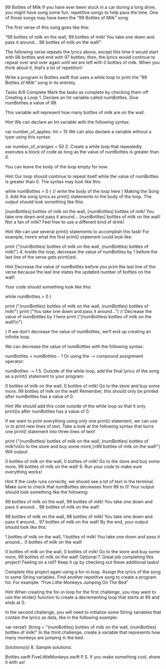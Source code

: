 99 Bottles of Milk
If you have ever been stuck in a car during a long drive, you might have sung some fun, repetitive songs to help pass the time. One of those songs may have been the “99 Bottles of Milk” song.

The first verse of this song goes like this:

“99 bottles of milk on the wall, 99 bottles of milk!
You take one down and pass it around…
98 bottles of milk on the wall!”

The following verse repeats the lyrics above, except this time it would start with 98 bottles and end with 97 bottles; then, the lyrics would continue to repeat over and over again until we are left with 0 bottles of milk. When you think about it, that’s a lot of repetition!

Write a program in Bottles.swift that uses a while loop to print the “99 Bottles of Milk” song in its entirety.

Tasks
8/8 Complete
Mark the tasks as complete by checking them off
Creating a Loop
1.
Declare an Int variable called numBottles. Give numBottles a value of 99.

This variable will represent how many bottles of milk are on the wall.


Hint
We can declare an Int variable with the following syntax:

var number_of_apples: Int = 15
We can also declare a variable without a type using this syntax:

var number_of_oranges = 50
2.
Create a while loop that repeatedly executes a block of code as long as the value of numBottles is greater than 0.

You can leave the body of the loop empty for now.


Hint
Our loop should continue to repeat itself while the value of numBottles is greater than 0. The syntax may look like this:

while numBottles > 0 {
  // write the body of the loop here
}
Making the Song
3.
Add the song lyrics as print() statements to the body of the loop. The output should look something like this:

[numBottles] bottles of milk on the wall, [numBottles] bottles of milk!
You take one down and pass it around…
[numBottles] bottles of milk on the wall!
Not a fan of milk? Feel free to use a different kind of drink!


Hint
We can use several print() statements to accomplish this task! For example, here’s what the first print() statement could look like:

print ("\(numBottles) bottles of milk on the wall, \(numBottles) bottles of milk!")
4.
Inside the loop, decrease the value of numBottles by 1 before the last line of the verse gets print()ed.


Hint
Decrease the value of numBottles before you print the last line of the verse because the last line states the updated number of bottles on the wall!

Your code should something look like this:

while numBottles > 0 {
 
  print ("\(numBottles) bottles of milk on the wall, \(numBottles) bottles of milk!")
  print ("You take one down and pass it around...")
  // Decrease the value of numBottles by 1 here
  print ("\(numBottles) bottles of milk on the wall!\n")
 
}
If we don’t decrease the value of numBottles, we’ll end up creating an infinite loop.

We can decrease the value of numBottles with the following syntax:

numBottles = numBottles - 1
Or using the -= compound assignment operator:

numBottles -= 1
5.
Outside of the while loop, add the final lyrics of the song as a print() statement to your program:

0 bottles of milk on the wall, 0 bottles of milk!
Go to the store and buy some more,
99 bottles of milk on the wall!
Remember, this should only be printed after numBottles has a value of 0.


Hint
We should add this code outside of the while loop so that it only print()s after numBottles has a value of 0.

If we want to print everything using only one print() statement, we can use \n to print new lines of text. Take a look at the following syntax that turns one print() statement into three lines of text!

print ("\(numBottles) bottles of milk on the wall, \(numBottles) bottles of milk!\nGo to the store and buy some more,\n99 bottles of milk on the wall!")
Will output:

0 bottles of milk on the wall, 0 bottles of milk!
Go to the store and buy some more,
99 bottles of milk on the wall!
6.
Run your code to make sure everything works!


Hint
If the code runs correctly, we should see a lot of text in the terminal. Make sure to check that numBottles decreases from 99 to 0! Your output should look something like the following:

99 bottles of milk on the wall, 99 bottles of milk!
You take one down and pass it around...
98 bottles of milk on the wall!
 
98 bottles of milk on the wall, 98 bottles of milk!
You take one down and pass it around...
97 bottles of milk on the wall!
By the end, your output should look like this:

1 bottles of milk on the wall, 1 bottles of milk!
You take one down and pass it around...
0 bottles of milk on the wall!
 
0 bottles of milk on the wall, 0 bottles of milk!
Go to the store and buy some more,
99 bottles of milk on the wall!
Optional
7.
Great job completing this project! Feeling on a roll? Keep it up by checking out these additional tasks!

Complete this project again using a for-in loop.
Assign the lyrics of the song to some String variables.
Find another repetitive song to create a program for. For example: “Five Little Monkeys Jumping On The Bed”

Hint
When creating the for-in loop for the first challenge, you may want to use the stride() function to create a decrementing loop that starts at 99 and ends at 0.

In the second challenge, you will need to initialize some String variables that contain the lyrics as data, like in the following example:

var verse1: String = "\(numBottles) bottles of milk on the wall, \(numBottles) bottles of milk!"
In the third challenge, create a variable that represents how many monkeys are jumping in the bed.

Solutions(s)
8.
Sample solutions:

Bottles.swift
FiveLittleMonkeys.swift
P.S. If you make something cool, share it with us!